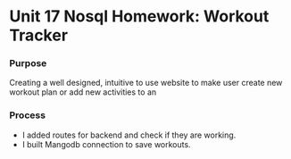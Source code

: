 # Unit 17 Nosql Homework: Workout Tracker

### Purpose
Creating a well designed, intuitive to use website to make user create new workout plan or add new activities to an

### Process 

* I added routes for backend and check if they are working. 
* I built Mangodb connection to save workouts.
